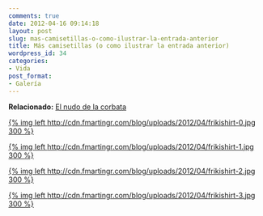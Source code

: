 ```yaml
---
comments: true
date: 2012-04-16 09:14:18
layout: post
slug: mas-camisetillas-o-como-ilustrar-la-entrada-anterior
title: Más camisetillas (o como ilustrar la entrada anterior)
wordpress_id: 34
categories:
- Vida
post_format:
- Galería
---
```


**Relacionado:** [El nudo de la corbata](http://blog.fmartingr.com/2012/04/14/el-nudo-de-la-corbata/)

[{% img left http://cdn.fmartingr.com/blog/uploads/2012/04/frikishirt-0.jpg 300 %}](http://cdn.fmartingr.com/blog/uploads/2012/04/frikishirt-0.jpg)

[{% img left http://cdn.fmartingr.com/blog/uploads/2012/04/frikishirt-1.jpg 300 %}](http://cdn.fmartingr.com/blog/uploads/2012/04/frikishirt-1.jpg)

[{% img left http://cdn.fmartingr.com/blog/uploads/2012/04/frikishirt-2.jpg 300 %}](http://cdn.fmartingr.com/blog/uploads/2012/04/frikishirt-2.jpg)

[{% img left http://cdn.fmartingr.com/blog/uploads/2012/04/frikishirt-3.jpg 300 %}](http://cdn.fmartingr.com/blog/uploads/2012/04/frikishirt-3.jpg)



